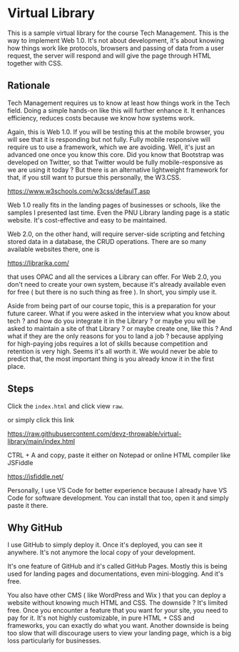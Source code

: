 # Virtual Library
This is a sample virtual library for the course 
Tech Management. This is the way to implement
Web 1.0. It's not about development, it's
about knowing how things work like
protocols, browsers and passing of data
from a user request, the server will respond
and will give the page through HTML together
with CSS.

## Rationale
Tech Management requires us to know at least 
how things work in the Tech field. 
Doing a simple hands-on like
this will further enhance it. It enhances
efficiency, reduces costs because we know
how systems work. 

Again, this is Web 1.0. If you will be testing
this at the mobile browser, you will see
that it is responding but not fully. Fully
mobile responsive will require us to use a
framework, which we are avoiding. Well, it's
just an advanced one once you know this core.
Did you know that Bootstrap was developed
on Twitter, so that Twitter would be 
fully mobile-responsive as we are using it 
today ? But there is an alternative lightweight
framework for that, if you still want to pursue
this personally, the W3.CSS.

https://www.w3schools.com/w3css/defaulT.asp

Web 1.0 really fits in the landing pages
of businesses or schools, like the samples
I presented last time. Even the PNU Library
landing page is a static website. It's cost-effective
and easy to be maintained.

Web 2.0, on the other hand, will require
server-side scripting and fetching stored
data in a database, the CRUD operations.
There are so many available websites there, 
one is 

https://librarika.com/

that uses OPAC and all the services a Library
can offer. For Web 2.0, you don't need to 
create your own system, because it's already
available even for free ( but there is no
such thing as free ). In short, you simply
use it.

Aside from being part of our course topic,
this is a preparation for your future career.
What if you were asked in the interview
what you know about tech ? and how do you
integrate it in the Library ? or maybe
you will be asked to maintain a site of that
Library ? or maybe create one, like this ?
And what if they are the only reasons 
for you to land a job ? because applying for
high-paying jobs requires a lot of skills
because competition and retention is very high.
Seems it's all worth it.
We would never be able to predict that, 
the most important thing is you already know
it in the first place.

## Steps
Click the `index.html` and click view `raw`.

or simply click this link

<https://raw.githubusercontent.com/devz-throwable/virtual-library/main/index.html>

CTRL + A and copy, paste it either on Notepad
or online HTML compiler like JSFiddle

https://jsfiddle.net/

Personally, I use VS Code for better experience
because I already have VS Code for software development.
You can install that too, open it and simply paste it there.

## Why GitHub
I use GitHub to simply deploy it. Once it's deployed,
you can see it anywhere. It's not anymore the local copy
of your development. 

It's one feature of GitHub and it's called GitHub Pages.
Mostly this is being used for landing pages and documentations,
even mini-blogging. And it's free. 

You also have other CMS ( like WordPress and Wix ) 
that you can deploy a website
without knowing much HTML and CSS. The downside ? 
It's limited free. Once you encounter a feature that you 
want for your site, you need to pay for it. It's not
highly customizable, in pure HTML + CSS and frameworks,
you can exactly do what you want. Another downside is being
too slow that will discourage users to view your landing
page, which is a big loss particularly for businesses.
